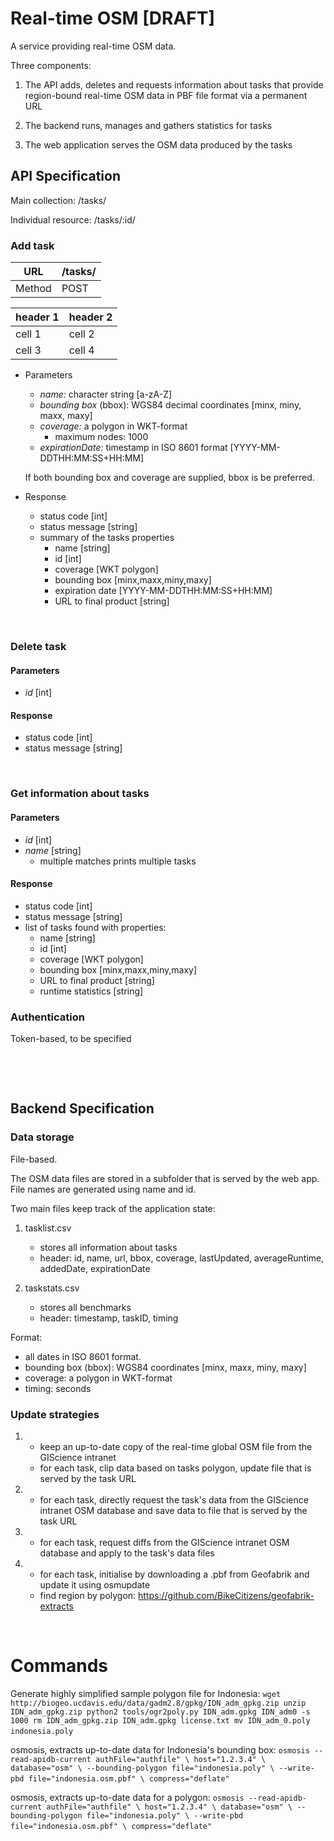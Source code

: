 # Real-time OSM [DRAFT]

A service providing real-time OSM data.

Three components:

1. The API adds, deletes and requests information about tasks that provide region-bound real-time
   OSM data in PBF file format via a permanent URL

2. The backend runs, manages and gathers statistics for tasks

3. The web application serves the OSM data produced by the tasks


## API Specification

Main collection: /tasks/

Individual resource: /tasks/:id/


### Add task

|  URL    | /tasks/ |
|  -----  | ------
|  Method | POST    |

| header 1 | header 2 |
| -------- | -------- |
| cell 1   | cell 2   |
| cell 3   | cell 4   |

* Parameters

	- *name:* character string [a-zA-Z]
	- *bounding box* (bbox): WGS84 decimal coordinates [minx, miny, maxx, maxy]
	- *coverage:* a polygon in WKT-format
		- maximum nodes: 1000
	- *expirationDate:* timestamp in ISO 8601 format [YYYY-MM-DDTHH:MM:SS+HH:MM]

	If both bounding box and coverage are supplied, bbox is be preferred.


* Response

	- status code [int]
	- status message [string]
	- summary of the tasks properties
		- name [string]
		- id [int]
		- coverage [WKT polygon]
		- bounding box [minx,maxx,miny,maxy]
		- expiration date [YYYY-MM-DDTHH:MM:SS+HH:MM]
		- URL to final product [string]

&nbsp;


### Delete task

#### Parameters

- *id* [int]

#### Response

- status code [int]
- status message [string]

&nbsp;


### Get information about tasks

#### Parameters
- *id* [int]
- *name* [string] 
    - multiple matches prints multiple tasks

#### Response

- status code [int]
- status message [string]
- list of tasks found with properties:
    - name [string]
    - id [int]
    - coverage [WKT polygon]
    - bounding box [minx,maxx,miny,maxy]
    - URL to final product [string]
    - runtime statistics [string]


### Authentication

Token-based, to be specified




&nbsp;

&nbsp;




## Backend Specification

### Data storage 

File-based. 

The OSM data files are stored in a subfolder that is served by
the web app. File names are generated using name and id.

Two main files keep track of the application state:

1. tasklist.csv
    - stores all information about tasks
	- header: id, name, url, bbox, coverage, lastUpdated, averageRuntime,
	  addedDate, expirationDate

2. taskstats.csv
    - stores all benchmarks
    - header: timestamp, taskID, timing

Format:
- all dates in ISO 8601 format.
- bounding box (bbox): WGS84 coordinates [minx, maxx, miny, maxy]
- coverage: a polygon in WKT-format
- timing: seconds



### Update strategies

1. 
    - keep an up-to-date copy of the real-time global OSM file from the GIScience intranet
    - for each task, clip data based on tasks polygon, update file that is
      served by the task URL

2. 
    - for each task, directly request the task's data from the GIScience
      intranet OSM database and save data to file that is served by the task URL

3.  
    - for each task, request diffs from the GIScience intranet OSM database and
      apply to the task's data files

4.
	- for each task, initialise by downloading a .pbf from Geofabrik and update it using osmupdate
	- find region by polygon: https://github.com/BikeCitizens/geofabrik-extracts

&nbsp;


# Commands

Generate highly simplified sample polygon file for Indonesia:
`
wget http://biogeo.ucdavis.edu/data/gadm2.8/gpkg/IDN_adm_gpkg.zip
unzip IDN_adm_gpkg.zip
python2 tools/ogr2poly.py IDN_adm.gpkg IDN_adm0 -s 1000
rm IDN_adm_gpkg.zip IDN_adm.gpkg license.txt
mv IDN_adm_0.poly indonesia.poly
`
&nbsp;

osmosis, extracts up-to-date data for Indonesia's bounding box:
`
osmosis --read-apidb-current authFile="authfile" \
                             host="1.2.3.4" \
                             database="osm" \
        --bounding-polygon file="indonesia.poly" \
        --write-pbd file="indonesia.osm.pbf" \
                    compress="deflate"
`
&nbsp;

osmosis, extracts up-to-date data for a polygon:
`
osmosis --read-apidb-current authFile="authfile" \
                             host="1.2.3.4" \
                             database="osm" \
        --bounding-polygon file="indonesia.poly" \
        --write-pbd file="indonesia.osm.pbf" \
                    compress="deflate"
`
&nbsp;

